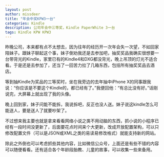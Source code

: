 ```yaml
---
layout: post
author: missdeer
title: "年会中奖KPW3一台"
categories: Kindle
description: 公司年会中三等奖，Kindle PaperWhite 3一台
tags: Kindle KPW KPW3
---
```


昨晚公司，本来都有点不太想去，因为往年的经历开一次年会失一次望，不如回家陪妹子。跟妹子聊起这个事，妹子倒劝我还是去参加吧，抽奖奖品我确实很想要一台带背光的Kindle，家里已有的Kindle4和DXG都没背光，晚上吊顶的灯光不适合看。于是还是去参加了，还当了一回苦力拉了几箱东西，包括所有抽奖奖品去酒店。

等到抽Kindle为奖品的三等奖时，坐在我旁边的去年抽中iPhone X的同事跟我说：“你应该是不要这个Kindle的，都已经有了。”我便回他：“有总比没有好。”话刚说完，大屏幕上就出现了我的头像。

晚上回到家，妹子问能不能拆，我说拆吧，反正也没人送。妹子说这kindle怎么可能送人，要是送人了就要吵架了。

不过想来我主要也就是拿来看看网络小说之类不用动脑的东西，抓小说的小程序已经有一段时间没更新了，后面要花点时间来个大更新，改成开放配置架构，可以只修改配置文件（可以是JSON或XML之类的易读易修改格式）就能支持新的网站。

除此之外倒也可以考虑抓些其他内容，比如微信公众号，上面还是有些不错的内容可以随便看看。还有适合各个年龄段胎教、儿童的故事，可以收集一些来备用。
